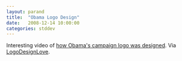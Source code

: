 ```yaml
---
layout: parand
title:  "Obama Logo Design"
date:   2008-12-14 10:00:00
categories: stddev
---
```

Interesting video of [how Obama's campaign logo was designed](/web/20081217053103/http://www.vsapartners.com/news.asp?article=70). Via [LogoDesignLove](/web/20081217053103/http://www.logodesignlove.com/obama-08-logo-design-options).
